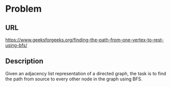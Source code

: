# Problem

## URL
https://www.geeksforgeeks.org/finding-the-path-from-one-vertex-to-rest-using-bfs/

## Description
Given an adjacency list representation of a directed graph, 
the task is to find the path from source to every other node in the graph using BFS.